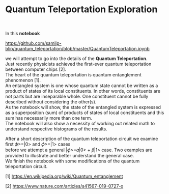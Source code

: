 Quantum Teleportation Exploration
=================================

 

In this **notebook**

<https://github.com/samlip-blip/quantum_teleportation/blob/master/QuantumTeleportation.ipynb>

we will attempt to go into the details of the **Quantum Teleportation**.  
Just recently physicists achieved the first-ever quantum teleportation between
computer chips [2].  
The heart of the quantum teleportation is quantum entanglement phenomenon [1].  
An entangled system is one whose quantum state cannot be written as a
product of states of its local constituents. In other words, constituents are
not parts but are inseparable whole.         One constituent cannot be fully
described without considering the other(s).  
As the notebook will show, the state of the entangled system is expressed
as a superposition (sum) of products of states of local constituents and
this sum has necessarily more than one term.  
The notebook will also show a necessity of working out related math to
understand respective histograms of the results.

  
After a short description of the quantum teleportation circuit
we examine first 𝜙\>=\|0\> and 𝜙\>=\|1\> cases  
before we attempt a general \|𝜙\>=𝛼\|0\> + 𝛽\|1\> case.
Two examples are provided to illustrate and better understand the general case.  
We finish the notebook with some modifications of the quantum teleportation
circuit.

[1] <https://en.wikipedia.org/wiki/Quantum_entanglement> 

[2] <https://www.nature.com/articles/s41567-019-0727-x>

 

